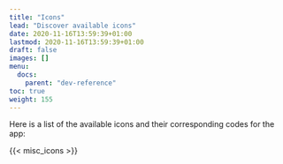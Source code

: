 ```yaml
---
title: "Icons"
lead: "Discover available icons"
date: 2020-11-16T13:59:39+01:00
lastmod: 2020-11-16T13:59:39+01:00
draft: false
images: []
menu:
  docs:
    parent: "dev-reference"
toc: true
weight: 155
---
```


Here is a list of the available icons and their corresponding codes for the app:

{{< misc_icons >}}
